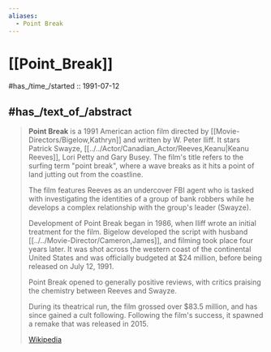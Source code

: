 ```yaml
---
aliases:
  - Point Break
---
```


# [[Point_Break]] 

#has_/time_/started :: 1991-07-12 

## #has_/text_of_/abstract 

> **Point Break** is a 1991 American action film directed by [[Movie-Directors/Bigelow,Kathryn]] and written by W. Peter Iliff. 
> It stars Patrick Swayze, [[../../Actor/Canadian_Actor/Reeves,Keanu|Keanu Reeves]], Lori Petty and Gary Busey. 
> The film's title refers to the surfing term "point break", 
> where a wave breaks as it hits a point of land jutting out from the coastline. 
> 
> The film features Reeves as an undercover FBI agent 
> who is tasked with investigating the identities of a group of bank robbers 
> while he develops a complex relationship with the group's leader (Swayze).
>
> Development of Point Break began in 1986, when Iliff wrote an initial treatment for the film. 
> Bigelow developed the script with husband [[../../Movie-Director/Cameron,James]], and filming took place four years later. 
> It was shot across the western coast of the continental United States 
> and was officially budgeted at $24 million, before being released on July 12, 1991.
>
> Point Break opened to generally positive reviews, 
> with critics praising the chemistry between Reeves and Swayze. 
> 
> During its theatrical run, the film grossed over $83.5 million, and has since gained a cult following. 
> Following the film's success, it spawned a remake that was released in 2015.
>
> [Wikipedia](https://en.wikipedia.org/wiki/Point%20Break) 

